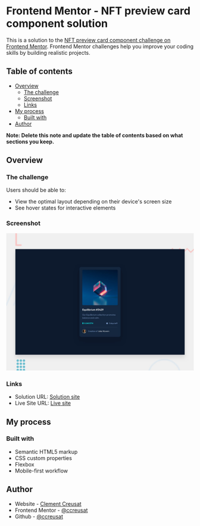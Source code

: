 # Frontend Mentor - NFT preview card component solution

This is a solution to the [NFT preview card component challenge on Frontend Mentor](https://www.frontendmentor.io/challenges/nft-preview-card-component-SbdUL_w0U). Frontend Mentor challenges help you improve your coding skills by building realistic projects. 

## Table of contents

- [Overview](#overview)
  - [The challenge](#the-challenge)
  - [Screenshot](#screenshot)
  - [Links](#links)
- [My process](#my-process)
  - [Built with](#built-with)
- [Author](#author)

**Note: Delete this note and update the table of contents based on what sections you keep.**

## Overview

### The challenge

Users should be able to:

- View the optimal layout depending on their device's screen size
- See hover states for interactive elements

### Screenshot

![](./design/desktop-preview.jpg)

### Links

- Solution URL: [Solution site](https://your-solution-url.com)
- Live Site URL: [Live site](https://ccreusat-nft-preview-card-component.vercel.app/)

## My process

### Built with

- Semantic HTML5 markup
- CSS custom properties
- Flexbox
- Mobile-first workflow

## Author

- Website - [Clement Creusat](https://clement-creusat.vercel.app/)
- Frontend Mentor - [@ccreusat](https://www.frontendmentor.io/profile/ccreusat)
- Github - [@ccreusat](https://github.com/ccreusat)